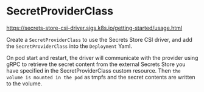 # SecretProviderClass

https://secrets-store-csi-driver.sigs.k8s.io/getting-started/usage.html

Create a `SecretProviderClass` to use the Secrets Store CSI driver, and add the `SecretProviderClass` into the `Deployment` Yaml.

On pod start and restart, the driver will communicate with the provider using gRPC to retrieve the secret content from the external Secrets Store you have specified in the SecretProviderClass custom resource. Then `the volume is mounted in the pod` as tmpfs and the secret contents are written to the volume.
